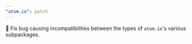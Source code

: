 ```yaml
---
"atom.io": patch
---
```


🐛 Fix bug causing incompatibilities between the types of `atom.io`'s various subpackages.

